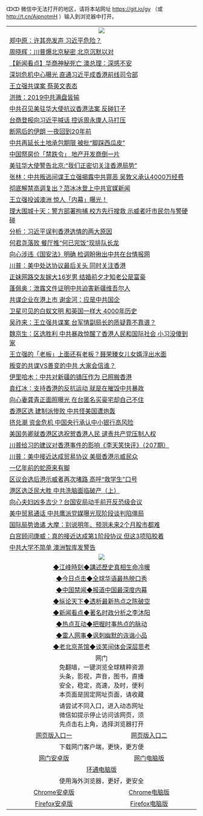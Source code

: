 ↀↀ 微信中无法打开的地区，请将本站网址 https://git.io/gy （或 http://t.cn/AipnotmH ）输入到浏览器中打开。 

 <table>

  <tr>
    <td colspan="2" align=center><img src="https://cdn.jsdelivr.net/gh/gyoupiodf/im1/20190822-2.jpg"></td>
 </tr>
<tr><td colspan="2" align="left"><a href="https://xball.casa/oo.aspx?name=c1099727&key=eqxowaguscvmxdgc&from=gy">郑中原：许其亮发声 习近平危险？</a></td></tr>
<tr><td colspan="2" align="left"><a href="https://xball.casa/oo.aspx?name=c1099799&key=eqxowaguscvmxdgc&from=gy">周晓辉：川普爆北京秘密 北京沉默以对</a></td></tr>
<tr><td colspan="2" align="left"><a href="https://xball.casa/oo.aspx?name=c1099765&key=eqxowaguscvmxdgc&from=gy">【新闻看点】华商神秘死亡 澳总理：深感不安</a></td></tr>
<tr><td colspan="2" align="left"><a href="https://xball.casa/oo.aspx?name=c1099842&key=eqxowaguscvmxdgc&from=gy">深圳危机中心曝光 直通习近平成香港前线司令部</a></td></tr>
<tr><td colspan="2" align="left"><a href="https://xball.casa/oo.aspx?name=c1099847&key=eqxowaguscvmxdgc&from=gy">王立强共谍案 蔡英文表态</a></td></tr>
<tr><td colspan="2" align="left"><a href="https://xball.casa/oo.aspx?name=c1099735&key=eqxowaguscvmxdgc&from=gy">洪微：2019中共满盘皆输</a></td></tr>
<tr><td colspan="2" align="left"><a href="https://xball.casa/oo.aspx?name=c1099733&key=eqxowaguscvmxdgc&from=gy">中共召见美驻华大使抗议香港法案 反碰钉子</a></td></tr>
<tr><td colspan="2" align="left"><a href="https://xball.casa/oo.aspx?name=c1099817&key=eqxowaguscvmxdgc&from=gy">台商登报向习近平喊话 控诉周永康人马打压</a></td></tr>
<tr><td colspan="2" align="left"><a href="https://xball.casa/oo.aspx?name=c1099789&key=eqxowaguscvmxdgc&from=gy">断网后的伊朗 一夜回到20年前</a></td></tr>
<tr><td colspan="2" align="left"><a href="https://xball.casa/oo.aspx?name=c1099828&key=eqxowaguscvmxdgc&from=gy">中共再延长土地承包期限 被批“脚踩西瓜皮”</a></td></tr>
<tr><td colspan="2" align="left"><a href="https://xball.casa/oo.aspx?name=c1099742&key=eqxowaguscvmxdgc&from=gy">中国祭房价「禁跌令」 地产开发商倒一片</a></td></tr>
<tr><td colspan="2" align="left"><a href="https://xball.casa/oo.aspx?name=c1099746&key=eqxowaguscvmxdgc&from=gy">美驻华大使警告北京:“我们正密切关注香港局势”</a></td></tr>
<tr><td colspan="2" align="left"><a href="https://xball.casa/oo.aspx?name=c1099736&key=eqxowaguscvmxdgc&from=gy">张林：中共叛逃间谍王立强揭露中共罪恶 吴敦义承认4000万经费</a></td></tr>
<tr><td colspan="2" align="left"><a href="https://xball.casa/oo.aspx?name=c1099836&key=eqxowaguscvmxdgc&from=gy">彻底解禁高调复出？范冰冰登上中共官媒新闻</a></td></tr>
<tr><td colspan="2" align="left"><a href="https://xball.casa/oo.aspx?name=c1099868&key=eqxowaguscvmxdgc&from=gy">王立强投诚澳洲 惊人「内幕」曝光！</a></td></tr>
<tr><td colspan="2" align="left"><a href="https://xball.casa/oo.aspx?name=c1099811&key=eqxowaguscvmxdgc&from=gy">理大围城十天：警方部署拘捕 校方先行搜救 示威者吁市民勿与警硬碰</a></td></tr>
<tr><td colspan="2" align="left"><a href="https://xball.casa/oo.aspx?name=c1099853&key=eqxowaguscvmxdgc&from=gy">分析：习近平误判香港选情的两大原因</a></td></tr>
<tr><td colspan="2" align="left"><a href="https://xball.casa/oo.aspx?name=c1099724&key=eqxowaguscvmxdgc&from=gy">何君尧落败 餐厅推“何已完饭”现排队长龙</a></td></tr>
<tr><td colspan="2" align="left"><a href="https://xball.casa/oo.aspx?name=c1099826&key=eqxowaguscvmxdgc&from=gy">向心涉违《国安法》明确 检调盼揪出中共在台情报网</a></td></tr>
<tr><td colspan="2" align="left"><a href="https://xball.casa/oo.aspx?name=c1099777&key=eqxowaguscvmxdgc&from=gy">川普：美中处达协议最后关头 同时关注香港</a></td></tr>
<tr><td colspan="2" align="left"><a href="https://xball.casa/oo.aspx?name=c1099820&key=eqxowaguscvmxdgc&from=gy">正妹网路交友嫁大16岁男 结婚前夕才知老公是富豪</a></td></tr>
<tr><td colspan="2" align="left"><a href="https://xball.casa/oo.aspx?name=c1099818&key=eqxowaguscvmxdgc&from=gy">蓬佩奥：泄露文件证明中共迫害新疆维吾尔人</a></td></tr>
<tr><td colspan="2" align="left"><a href="https://xball.casa/oo.aspx?name=c1099819&key=eqxowaguscvmxdgc&from=gy">共谍企业在港上市 谢金河：应是中共国企</a></td></tr>
<tr><td colspan="2" align="left"><a href="https://xball.casa/oo.aspx?name=c1099805&key=eqxowaguscvmxdgc&from=gy">卫星可见的白蚁文明 和英国一样大 4000年历史</a></td></tr>
<tr><td colspan="2" align="left"><a href="https://xball.casa/oo.aspx?name=c1099848&key=eqxowaguscvmxdgc&from=gy">吴祚来：王立强共谍案 台军情副局长的质疑靠不靠谱？</a></td></tr>
<tr><td colspan="2" align="left"><a href="https://xball.casa/oo.aspx?name=c1099753&key=eqxowaguscvmxdgc&from=gy">魏京生：区选胜利 中共暴政惊醒了香港人民和国际社会 小习没傻到家</a></td></tr>
<tr><td colspan="2" align="left"><a href="https://xball.casa/oo.aspx?name=c1099865&key=eqxowaguscvmxdgc&from=gy">王立强的「老板」上面还有老板？聂荣臻女儿女婿浮出水面</a></td></tr>
<tr><td colspan="2" align="left"><a href="https://xball.casa/oo.aspx?name=c1099790&key=eqxowaguscvmxdgc&from=gy">叛变的共谍VS善变的中共 大家会信谁？</a></td></tr>
<tr><td colspan="2" align="left"><a href="https://xball.casa/oo.aspx?name=c1099829&key=eqxowaguscvmxdgc&from=gy">伊里哈木：中共对新疆的镇压作为 已照搬香港</a></td></tr>
<tr><td colspan="2" align="left"><a href="https://xball.casa/oo.aspx?name=c1099812&key=eqxowaguscvmxdgc&from=gy">袁红冰：支持香港的反抗运动 就是在摧毁中共暴政</a></td></tr>
<tr><td colspan="2" align="left"><a href="https://xball.casa/oo.aspx?name=c1099864&key=eqxowaguscvmxdgc&from=gy">向心妻龚青正面照曝光 在台匿名买豪宅却自己不住</a></td></tr>
<tr><td colspan="2" align="left"><a href="https://xball.casa/oo.aspx?name=c1099779&key=eqxowaguscvmxdgc&from=gy">香港区选 建制派惨败 中共怪美国遭炮轰</a></td></tr>
<tr><td colspan="2" align="left"><a href="https://xball.casa/oo.aspx?name=c1099784&key=eqxowaguscvmxdgc&from=gy">挤兑潮 资金危机 中国央行承认中小银行高风险</a></td></tr>
<tr><td colspan="2" align="left"><a href="https://xball.casa/oo.aspx?name=c1099808&key=eqxowaguscvmxdgc&from=gy">美国务卿就香港区选祝贺香港人民 谴责共产党压制人权</a></td></tr>
<tr><td colspan="2" align="left"><a href="https://xball.casa/oo.aspx?name=c1099845&key=eqxowaguscvmxdgc&from=gy">川普给习的建议对香港事件的影响《李天笑快评》（207期）</a></td></tr>
<tr><td colspan="2" align="left"><a href="https://xball.casa/oo.aspx?name=c1099774&key=eqxowaguscvmxdgc&from=gy">川普：美中接近达成贸易协议 美挺香港示威民众</a></td></tr>
<tr><td colspan="2" align="left"><a href="https://xball.casa/oo.aspx?name=c1099792&key=eqxowaguscvmxdgc&from=gy">一亿年前的蛇原来有脚</a></td></tr>
<tr><td colspan="2" align="left"><a href="https://xball.casa/oo.aspx?name=c1099807&key=eqxowaguscvmxdgc&from=gy">区议会选后港示威者再次堵路 高呼“救学生”口号</a></td></tr>
<tr><td colspan="2" align="left"><a href="https://xball.casa/oo.aspx?name=c1099838&key=eqxowaguscvmxdgc&from=gy">港区选泛民大胜 中共洗脑面临破产（上）</a></td></tr>
<tr><td colspan="2" align="left"><a href="https://xball.casa/oo.aspx?name=c1099866&key=eqxowaguscvmxdgc&from=gy">向心夫妇凶多吉少？台国安局动手前开反恐级会议</a></td></tr>
<tr><td colspan="2" align="left"><a href="https://xball.casa/oo.aspx?name=c1099757&key=eqxowaguscvmxdgc&from=gy">美中贸易通话 中共鹰派党媒曝光现阶段谈判陷僵局</a></td></tr>
<tr><td colspan="2" align="left"><a href="https://xball.casa/oo.aspx?name=c1099745&key=eqxowaguscvmxdgc&from=gy">国际局势诡谲 大摩：别说明年、预测未来2个月股市都难</a></td></tr>
<tr><td colspan="2" align="left"><a href="https://xball.casa/oo.aspx?name=c1099756&key=eqxowaguscvmxdgc&from=gy">白宫顾问康威：真的接近达成第1阶段协议 但这3项陷胶着</a></td></tr>
<tr><td colspan="2" align="left"><a href="https://xball.casa/oo.aspx?name=c1099825&key=eqxowaguscvmxdgc&from=gy">中共大学不简单 澳洲智库发警告</a></td></tr>

 <tr>
   <td colspan="2" align=center><img src="https://cdn.jsdelivr.net/gh/gyoupiodf/im1/jf-1.jpg"></td>
  </tr>
   <tr>
   <td colspan="2" align=center> 
<a href="https://xball.casa/oo.aspx?name=c922850&key=eqxowaguscvmxdgc&from=gy&tag=9877">◆江峰時刻◆講述歷史真相生命冷暖</a><br/>
    </td>
  </tr>
   <tr>
   <td colspan="2" align=center> 
<a href="https://xball.casa/oo.aspx?name=c816850&key=eqxowaguscvmxdgc&from=gy&tag=9877">◆今日点击◆全球华语最热脱口秀</a><br/>
    </td>
  </tr>
  <tr>
  <td colspan="2" align=center>
<a href="https://xball.casa/oo.aspx?name=c816860&key=eqxowaguscvmxdgc&from=gy&tag=99733110">◆中国禁闻◆报道中国最深度内幕</a><br/>
   </tr>
  <tr>
     <td colspan="2" align=center>
<a href="https://xball.casa/oo.aspx?name=c816855&key=eqxowaguscvmxdgc&from=gy&tag=997110">◆纵论天下◆透析最新热点之陈破空</a><br/>
   </tr>
   <tr>
      <td colspan="2" align=center>
<a href="https://xball.casa/oo.aspx?name=c838308&key=eqxowaguscvmxdgc&from=gy&tag=9973110">◆新闻看点◆著名时政分析之李沐阳</a><br/>
   </tr>
   <tr>
     <td colspan="2" align=center>
<a href="https://xball.casa/oo.aspx?name=c816852&key=eqxowaguscvmxdgc&from=gy&tag=9733110">◆热点互动◆把握时事热点的脉动</a><br/>
   </tr>
   <tr>
      <td colspan="2" align=center>
<a href="https://xball.casa/oo.aspx?name=c816694&key=eqxowaguscvmxdgc&from=gy&tag=93310">◆雷人网事◆讽刺幽默的诙谐小品</a><br/>
   </tr>
   <tr>
    <td colspan="2" align=center>
<a href="https://xball.casa/oo.aspx?name=c816650&key=eqxowaguscvmxdgc&from=gy&tag=9973110">◆老北京茶馆◆谈笑间体会深层思考</a><br/>
   </tr>

  <tr>
    <td colspan="2" align="center">网门<br/>免翻墙，一键浏览全球精粹资源<br/>头条，影视，声音，图书，直播<br/>安全，稳定，高速，及时，便利<br/>本页面是固定网址页面，请收藏</td>
  <tr>
  <tr>
    <td colspan="2" align="center">请尝试不同入口，进入动态网址<br/>微信如提示停止访问该网页，须<br/>先点击右上角，选择浏览器打开</td>
  <tr>
  <tr>
    <td align="center"><a href="https://xblue.casa/oo.aspx?key=sgbqkopuejmcoyak&from=gy">网页版入口一</a></td>
    <td align="center"><a href="https://xblue.casa/oo.aspx?key=sgbqkopuejmcoyak&from=gy">网页版入口二</a></td>
  </tr>
  <tr>
    <td colspan="2" align="center">下载网门客户端，更快，更方便</td>
  <tr>
  <tr>
    <td align="center"><a href="https://gitlab.com/ogate2/up/raw/master/_/oGatea.apk">网门安卓版</a></td>
    <td align="center"><a href="https://gitlab.com/ogate2/up/raw/master/_/oGate.zip">网门电脑版</a></td>
  </tr>
  <tr>
    <td colspan="2" align="center"><a href="https://gitlab.com/ogate2/up/raw/master/_/oPipe.zip">环通电脑版</a></td>
  </tr>
  <tr>
    <td colspan="2" align="center">使用海外浏览器，更好，更安全</td>
  <tr>
  <tr>
    <td align="center"><a href="https://gitlab.com/ogate2/up/raw/master/_/Chrome.apk">Chrome安卓版</a></td>
    <td align="center"><a href="https://gitlab.com/ogate2/up/raw/master/_/Chrome.zip">Chrome电脑版</a></td>
  </tr>
  <tr>
    <td align="center"><a href="https://gitlab.com/ogate2/up/raw/master/_/Firefox.apk">Firefox安卓版</a></td>
    <td align="center"><a href="https://gitlab.com/ogate2/up/raw/master/_/Firefox.zip">Firefox电脑版</a></td>
  </tr>

</table>

